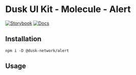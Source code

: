 # Dusk UI Kit - Molecule - Alert

[![Storybook](https://img.shields.io/badge/Storybook-Component_Playground-%23FF4785?style=flat&logo=storybook)](https://dusk-network.github.io/dusk-ui-kit/?path=/story/components-atoms-alert)
[![Docs](https://img.shields.io/badge/Documentation-%235E35CF?style=flat)](https://dusk-network.github.io/dusk-ui-kit/docs/components/atoms/alert)

## Installation

```
npm i -D @dusk-network/alert
```

## Usage

<!-- MARKDOWN-AUTO-DOCS:START (CODE:src=../../../examples/src/molecules/Alert_01.svelte) -->
<!-- MARKDOWN-AUTO-DOCS:END -->
